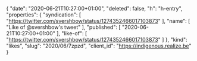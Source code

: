 {
  "date": "2020-06-21T10:27:00+01:00",
  "deleted": false,
  "h": "h-entry",
  "properties": {
    "syndication": [
      "https://twitter.com/svershbow/status/1274352466017103873"
    ],
    "name": [
      "Like of @svershbow's tweet"
    ],
    "published": [
      "2020-06-21T10:27:00+01:00"
    ],
    "like-of": [
      "https://twitter.com/svershbow/status/1274352466017103873"
    ]
  },
  "kind": "likes",
  "slug": "2020/06/7zpzd",
  "client_id": "https://indigenous.realize.be"
}
